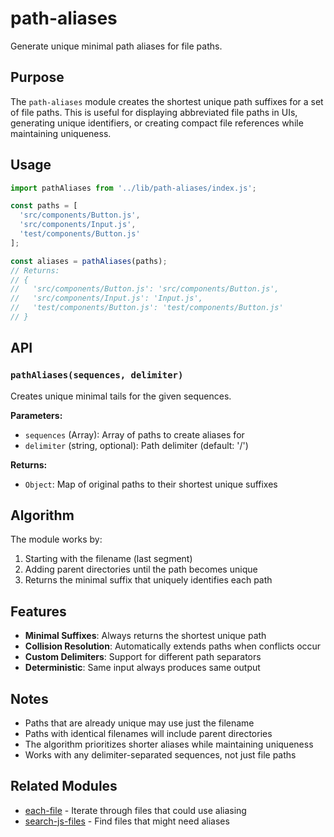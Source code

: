 # path-aliases

Generate unique minimal path aliases for file paths.

## Purpose

The `path-aliases` module creates the shortest unique path suffixes for a set of file paths. This is useful for displaying abbreviated file paths in UIs, generating unique identifiers, or creating compact file references while maintaining uniqueness.

## Usage

```javascript
import pathAliases from '../lib/path-aliases/index.js';

const paths = [
  'src/components/Button.js',
  'src/components/Input.js',
  'test/components/Button.js'
];

const aliases = pathAliases(paths);
// Returns:
// {
//   'src/components/Button.js': 'src/components/Button.js',
//   'src/components/Input.js': 'Input.js',
//   'test/components/Button.js': 'test/components/Button.js'
// }
```

## API

### `pathAliases(sequences, delimiter)`

Creates unique minimal tails for the given sequences.

**Parameters:**
- `sequences` (Array<string>): Array of paths to create aliases for
- `delimiter` (string, optional): Path delimiter (default: '/')

**Returns:**
- `Object`: Map of original paths to their shortest unique suffixes

## Algorithm

The module works by:
1. Starting with the filename (last segment)
2. Adding parent directories until the path becomes unique
3. Returns the minimal suffix that uniquely identifies each path

## Features

- **Minimal Suffixes**: Always returns the shortest unique path
- **Collision Resolution**: Automatically extends paths when conflicts occur
- **Custom Delimiters**: Support for different path separators
- **Deterministic**: Same input always produces same output

## Notes

- Paths that are already unique may use just the filename
- Paths with identical filenames will include parent directories
- The algorithm prioritizes shorter aliases while maintaining uniqueness
- Works with any delimiter-separated sequences, not just file paths

## Related Modules

- [each-file](../each-file) - Iterate through files that could use aliasing
- [search-js-files](../search-js-files) - Find files that might need aliases